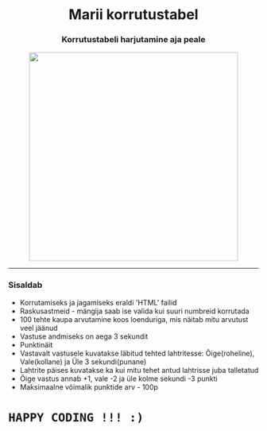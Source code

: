 <h1 align="center">
    <strong>Marii korrutustabel</strong>
</h1>
<h3 align="center">
    <p>Korrutustabeli harjutamine aja peale</p>
</h3>

<p align="center"><img src="https://user-images.githubusercontent.com/34022590/116037981-83f02200-a671-11eb-874b-c48e2b2531a8.png" width="420px"></p>

<hr>

### Sisaldab
* Korrutamiseks ja jagamiseks eraldi 'HTML' failid
* Raskusastmeid - mängija saab ise valida kui suuri numbreid korrutada
* 100 tehte kaupa arvutamine koos loenduriga, mis näitab mitu arvutust veel jäänud
* Vastuse andmiseks on aega 3 sekundit
* Punktinäit
* Vastavalt vastusele kuvatakse läbitud tehted lahtritesse: Õige(roheline), Vale(kollane) ja Üle 3 sekundi(punane)
* Lahtrite päises kuvatakse ka kui mitu tehet antud lahtrisse juba talletatud
* Õige vastus annab +1, vale -2 ja üle kolme sekundi -3 punkti
* Maksimaalne võimalik punktide arv - 100p

# `HAPPY CODING !!! :)`
